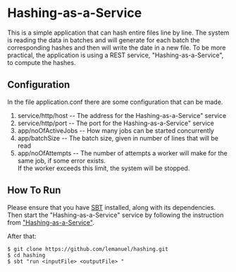 Hashing-as-a-Service
=====================

This is a simple application that can hash entire files line by line.
The system is reading the data in batches and will generate for each batch the corresponding hashes and then will write the date in a new file.
To be more practical, the application is using a REST service, "Hashing-as-a-Service", to compute the hashes.

Configuration
-------------
In the file application.conf there are some configuration that can be made.  
1. service/http/host -- The address for the Hashing-as-a-Service" service  
2. service/http/port -- The port for the Hashing-as-a-Service" service  
3. app/noOfActiveJobs -- How many jobs can be started concurrently  
4. app/batchSize      -- The batch size, given in number of lines that will be read  
5. app/noOfAttempts   -- The number of attempts a worker will make for the same job, if some error exists.  
                      If the worker exceeds this limit, the system will be stopped.  


How To Run
----------

Please ensure that you have [SBT](http://www.scala-sbt.org/) installed, along with its dependencies.
Then start the "Hashing-as-a-Service" service by following the instruction from ["Hashing-as-a-Service"](https://github.com/adilakhter/hashing-as-a-service).

After that:

```
$ git clone https://github.com/lemanuel/hashing.git
$ cd hashing
$ sbt "run <inputFile> <outputFile> "

```
